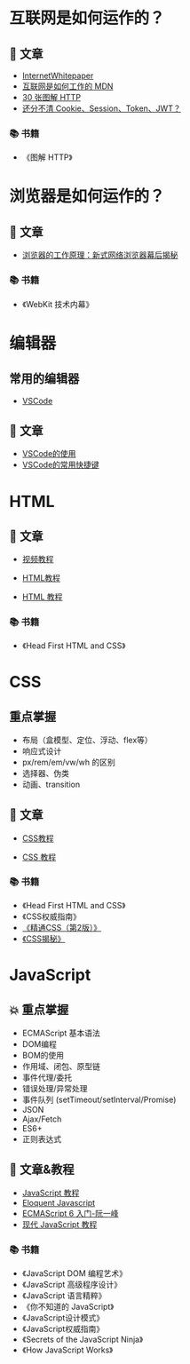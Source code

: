 # 互联网是如何运作的？

## 📄 文章

- [InternetWhitepaper](https://web.stanford.edu/class/msande91si/www-spr04/readings/week1/InternetWhitepaper.htm)
- [互联网是如何工作的 MDN](https://developer.mozilla.org/zh-CN/docs/learn/How_the_Internet_works)
- [30 张图解 HTTP](https://mubu.com/doc/4n-ehUovcCP)
- [还分不清 Cookie、Session、Token、JWT？](https://mubu.com/doc/12i79Sq9hmP)

### 📚 书籍

- 《图解 HTTP》

# 浏览器是如何运作的？

## 📄 文章

- [浏览器的工作原理：新式网络浏览器幕后揭秘](https://www.html5rocks.com/zh/tutorials/internals/howbrowserswork/)

  

### 📚 书籍

- 《WebKit 技术内幕》

  

# 编辑器

## 常用的编辑器

- [VSCode](https://code.visualstudio.com/)

## 📄 文章

- [VSCode的使用](https://github.com/qianguyihao/Web/blob/master/00-%E5%89%8D%E7%AB%AF%E5%B7%A5%E5%85%B7/01-VS%20Code%E7%9A%84%E4%BD%BF%E7%94%A8.md)
- [VSCode的常用快捷键](https://zhuanlan.zhihu.com/p/44044896)

# HTML

## 📄 文章

- [视频教程](https://www.bilibili.com/video/BV16K4y1W7XL)

- [HTML教程](https://www.w3school.com.cn/html/index.asp)

- [HTML 教程](https://www.runoob.com/html/html-tutorial.html)

  

### 📚 书籍

- 《Head First HTML and CSS》

# CSS

## 重点掌握

- 布局（盒模型、定位、浮动、flex等）
- 响应式设计
- px/rem/em/vw/wh 的区别
- 选择器、伪类
- 动画、transition

## 📄 文章

- [CSS教程](https://www.w3school.com.cn/css/index.asp)

- [CSS 教程](https://www.runoob.com/css/css-intro.html)

### 📚 书籍

- 《Head First HTML and CSS》
- 《CSS权威指南》
- [《精通CSS（第2版）》](https://book.douban.com/subject/4736167/)
- [《CSS揭秘》](https://book.douban.com/subject/26745943/)

# JavaScript

## 💥 重点掌握

- ECMAScript 基本语法
- DOM编程
- BOM的使用
- 作用域、闭包、原型链
- 事件代理/委托
- 错误处理/异常处理
- 事件队列 (setTimeout/setInterval/Promise)
- JSON
- Ajax/Fetch
- ES6+
- 正则表达式

## 📄 文章&教程

- [JavaScript 教程](https://www.runoob.com/js/js-tutorial.html)
- [Eloquent Javascript](https://eloquentjavascript.net/)
- [ECMAScript 6 入门-阮一峰](https://es6.ruanyifeng.com/)
- [现代 JavaScript 教程](https://zh.javascript.info/)

### 📚 书籍

- 《JavaScript DOM 编程艺术》
- 《JavaScript 高级程序设计》
- 《JavaScript 语言精粹》
- 《你不知道的 JavaScript》
- 《JavaScript设计模式》
- 《JavaScript权威指南》
- 《Secrets of the JavaScript Ninja》
- 《How JavaScript Works》